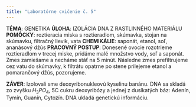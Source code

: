 ```yaml
---
title: "Laboratórne cvičenie č. 5"
---
```



**TÉMA**: GENETIKA
**ÚLOHA**: IZOLÁCIA DNA Z RASTLINNÉHO MATERIÁLU
**POMÔCKY**: roztieracia miska s roztieradlom, skúmavka, stojan na skúmavku, filtračný lievik, vata
**CHEMIKÁLIE**: saponát, etanol, soľ, ananásový džús
**PRACOVNÝ POSTUP**:
Donesené ovocie rozotrieme roztieradlom v trecej miske, pridáme malé množstvo
vody, soľ a saponát. Zmes zamiešame a necháme stáť na 5 minút. Následne zmes
prefiltrujeme cez vatu do skúmavky, k filtrátu opatrne po stene prilejeme
etanol a pomarančový džús, pozorujeme.

**ZÁVER**:
Izolovali sme deoxyribonukleovú kyselinu banánu. DNA sa skladá zo zvyšku $H_3PO_4$,
5C cukru deoxyribózy a jednej z dusíkatých báz: Adenín, Tymín, Guanín, Cytozín. DNA ukladá genetickú informáciu.
